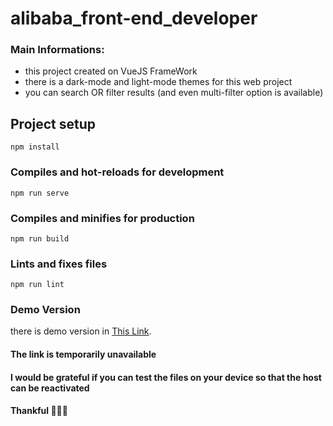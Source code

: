 # alibaba_front-end_developer

### Main Informations:
- this project created on VueJS FrameWork
- there is a dark-mode and light-mode themes for this web project
- you can search OR filter results (and even multi-filter option is available)

## Project setup
```
npm install
```

### Compiles and hot-reloads for development
```
npm run serve
```

### Compiles and minifies for production
```
npm run build
```

### Lints and fixes files
```
npm run lint
```

### Demo Version
there is demo version in [This Link](https://chat.dragotech.org/).

#### The link is temporarily unavailable
#### I would be grateful if you can test the files on your device so that the host can be reactivated
#### Thankful 🌹🌹🌹
